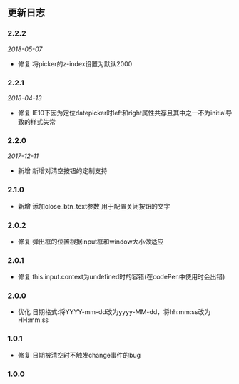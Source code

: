 ## 更新日志

### 2.2.2

*2018-05-07*

- 修复 将picker的z-index设置为默认2000

### 2.2.1

*2018-04-13*

- 修复 IE10下因为定位datepicker时left和right属性共存且其中之一不为initial导致的样式失常

### 2.2.0

*2017-12-11*

- 新增 新增对清空按钮的定制支持

### 2.1.0

- 新增 添加close_btn_text参数 用于配置关闭按钮的文字

### 2.0.2

- 修复 弹出框的位置根据input框和window大小做适应

### 2.0.1

- 修复 this.input.context为undefined时的容错(在codePen中使用时会出错)

### 2.0.0

- 优化 日期格式:将YYYY-mm-dd改为yyyy-MM-dd，将hh:mm:ss改为HH:mm:ss

### 1.0.1

- 修复 日期被清空时不触发change事件的bug

### 1.0.0



